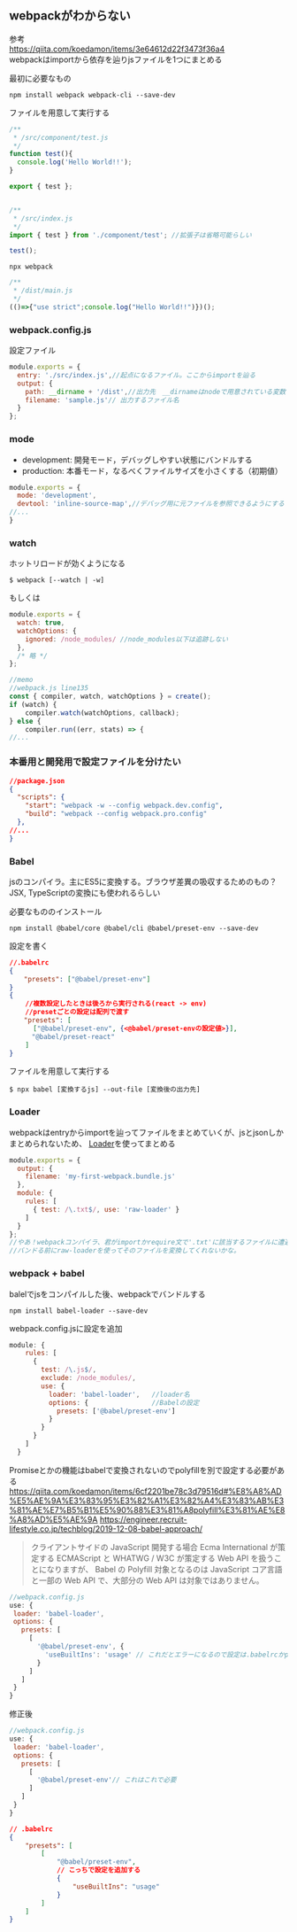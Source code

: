 ## webpackがわからない

参考  
https://qiita.com/koedamon/items/3e64612d22f3473f36a4  
webpackはimportから依存を辿りjsファイルを1つにまとめる

最初に必要なもの

`npm install webpack webpack-cli --save-dev`

ファイルを用意して実行する
```js
/**
 * /src/component/test.js
 */ 
function test(){
  console.log('Hello World!!');
}

export { test };


/**
 * /src/index.js
 */
import { test } from './component/test'; //拡張子は省略可能らしい

test();
```
`npx webpack`
```js
/**
 * /dist/main.js
 */
(()=>{"use strict";console.log("Hello World!!")})();
```

### webpack.config.js
設定ファイル
```js
module.exports = {
  entry: './src/index.js',//起点になるファイル。ここからimportを辿る 
  output: {
    path: __dirname + '/dist',//出力先　__dirnameはnodeで用意されている変数
    filename: 'sample.js'// 出力するファイル名
  }
};
```
### mode
- development: 開発モード，デバッグしやすい状態にバンドルする
- production: 本番モード，なるべくファイルサイズを小さくする（初期値）
```js
module.exports = {
  mode: 'development',
  devtool: 'inline-source-map',//デバッグ用に元ファイルを参照できるようにする
//...
}
```

### watch
ホットリロードが効くようになる

```
$ webpack [--watch | -w]
```
もしくは
```js
module.exports = {
  watch: true,
  watchOptions: {
    ignored: /node_modules/ //node_modules以下は追跡しない
  },
  /* 略 */
};
```
```js
//memo
//webpack.js line135
const { compiler, watch, watchOptions } = create();
if (watch) {
    compiler.watch(watchOptions, callback);
} else {
    compiler.run((err, stats) => {
//...
```

### 本番用と開発用で設定ファイルを分けたい
```json
//package.json
{
  "scripts": {
    "start": "webpack -w --config webpack.dev.config",
    "build": "webpack --config webpack.pro.config"
  },
//...
}
```

### Babel
jsのコンパイラ。主にES5に変換する。ブラウザ差異の吸収するためのもの？  
JSX, TypeScriptの変換にも使われるらしい

必要なもののインストール

`npm install @babel/core @babel/cli @babel/preset-env --save-dev`

設定を書く
```json
//.babelrc
{
  　"presets": ["@babel/preset-env"]
}
{
    //複数設定したときは後ろから実行される(react -> env)
    //presetごとの設定は配列で渡す
  　"presets": [
      ["@babel/preset-env", {<@babel/preset-envの設定値>}],
    　"@babel/preset-react"  
    ]
}

```
ファイルを用意して実行する
```
$ npx babel [変換するjs] --out-file [変換後の出力先]
```


### Loader
webpackはentryからimportを辿ってファイルをまとめていくが、jsとjsonしかまとめられないため、
[Loader](https://webpack.js.org/concepts/#loaders)を使ってまとめる
```js
module.exports = {
  output: {
    filename: 'my-first-webpack.bundle.js'
  },
  module: {
    rules: [
      { test: /\.txt$/, use: 'raw-loader' }
    ]
  }
};
//やあ！webpackコンパイラ、君がimportかrequire文で'.txt'に該当するファイルに遭遇したら、
//バンドる前にraw-loaderを使ってそのファイルを変換してくれないかな。
```

### webpack + babel
balelでjsをコンパイルした後、webpackでバンドルする

`npm install babel-loader --save-dev`

webpack.config.jsに設定を追加
```js
module: {
    rules: [
      { 
        test: /\.js$/,
        exclude: /node_modules/,
        use: {
          loader: 'babel-loader',   //loader名
          options: {                //Babelの設定
            presets: ['@babel/preset-env']
          }
        }
      }
    ]
  }
```

Promiseとかの機能はbabelで変換されないのでpolyfillを別で設定する必要がある  
https://qiita.com/koedamon/items/6cf2201be78c3d79516d#%E8%A8%AD%E5%AE%9A%E3%83%95%E3%82%A1%E3%82%A4%E3%83%AB%E3%81%AE%E7%B5%B1%E5%90%88%E3%81%A8polyfill%E3%81%AE%E8%A8%AD%E5%AE%9A
https://engineer.recruit-lifestyle.co.jp/techblog/2019-12-08-babel-approach/

> クライアントサイドの JavaScript 開発する場合 Ecma International が策定する ECMAScript と
 WHATWG / W3C が策定する Web API を扱うことになりますが、 
 Babel の Polyfill 対象となるのは JavaScript コア言語と一部の Web API で、大部分の Web API は対象ではありません。
 ```js
 //webpack.config.js
 use: {
  loader: 'babel-loader',
  options: {
    presets: [
      [
        '@babel/preset-env', {
          'useBuiltIns': 'usage' // これだとエラーになるので設定は.babelrcかpackage.jsonに書く必要がある
        }
      ]
    ]
  }
}
```
修正後
```js
//webpack.config.js
use: {
 loader: 'babel-loader',
 options: {
   presets: [
     [
       '@babel/preset-env'// これはこれで必要
     ]
   ]
 }
}
```
```json
// .babelrc
{
    "presets": [
        [
            "@babel/preset-env",
            // こっちで設定を追加する
            {
                "useBuiltIns": "usage"
            }
        ]
    ]
}
```